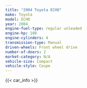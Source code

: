 ```yaml
---
title: "2004 Toyota ECHO"
make: Toyota
model: ECHO
year: 2004
engine-fuel-type: regular unleaded
engine-hp: 108
engine-cylinders: 4
transmission-type: Manual
driven-wheels: Front wheel drive
number-of-doors: 2
market-category: N/A
vehicle-size: Compact
vehicle-style: Coupe
---
```


{{< car_info >}}
